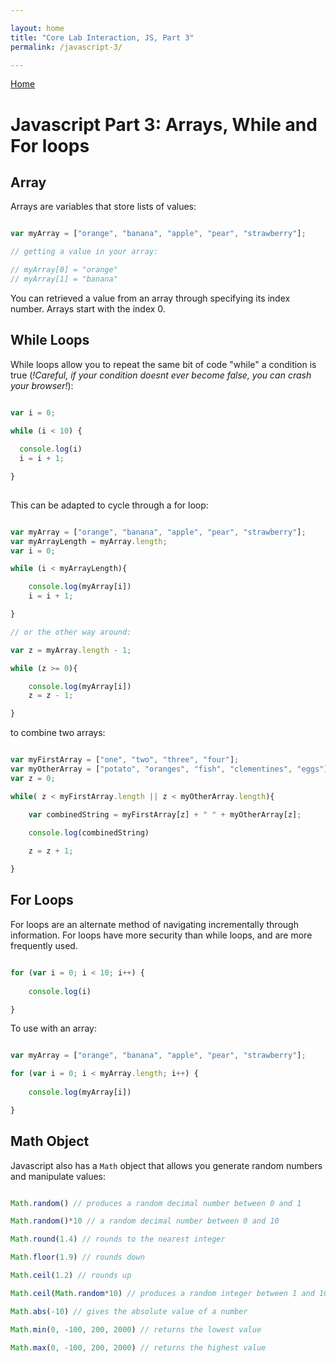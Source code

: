 ```yaml
---

layout: home
title: "Core Lab Interaction, JS, Part 3"
permalink: /javascript-3/

---
```


[Home](/)

# Javascript Part 3: Arrays, While and For loops

## Array

Arrays are variables that store lists of values:


```javascript

var myArray = ["orange", "banana", "apple", "pear", "strawberry"];

// getting a value in your array:

// myArray[0] = "orange"
// myArray[1] = "banana"

```

You can retrieved a value from an array through specifying its index number. Arrays start with the index 0.


## While Loops

While loops allow you to repeat the same bit of code "while" a condition is true (_!Careful, if your condition doesnt ever become false, you can crash your browser!_):

```javascript

var i = 0;

while (i < 10) {
  
  console.log(i)
  i = i + 1;

}
	
```

This can be adapted to cycle through a for loop:

```javascript

var myArray = ["orange", "banana", "apple", "pear", "strawberry"];
var myArrayLength = myArray.length;
var i = 0;

while (i < myArrayLength){

	console.log(myArray[i])
	i = i + 1;

}

// or the other way around:

var z = myArray.length - 1;

while (z >= 0){

	console.log(myArray[i])
	z = z - 1;

}

```

to combine two arrays:

```javascript

var myFirstArray = ["one", "two", "three", "four"];
var myOtherArray = ["potato", "oranges", "fish", "clementines", "eggs"];
var z = 0;

while( z < myFirstArray.length || z < myOtherArray.length){

	var combinedString = myFirstArray[z] + " " + myOtherArray[z];
	
	console.log(combinedString)

	z = z + 1;

}


```

## For Loops

For loops are an alternate method of navigating incrementally through information. For loops have more security than while loops, and are more frequently used.

```javascript

for (var i = 0; i < 10; i++) {
  
	console.log(i)

}

```

To use with an array: 


```javascript

var myArray = ["orange", "banana", "apple", "pear", "strawberry"];

for (var i = 0; i < myArray.length; i++) {
  
	console.log(myArray[i])

}

```


## Math Object

Javascript also has a `Math` object that allows you generate random numbers and manipulate values: 

```javascript

Math.random() // produces a random decimal number between 0 and 1

Math.random()*10 // a random decimal number between 0 and 10

Math.round(1.4) // rounds to the nearest integer

Math.floor(1.9) // rounds down

Math.ceil(1.2) // rounds up

Math.ceil(Math.random*10) // produces a random integer between 1 and 10

Math.abs(-10) // gives the absolute value of a number

Math.min(0, -100, 200, 2000) // returns the lowest value

Math.max(0, -100, 200, 2000) // returns the highest value

```

